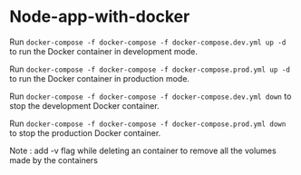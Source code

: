 # Node-app-with-docker

Run
`docker-compose -f docker-compose -f docker-compose.dev.yml up -d`
to run the Docker container in development mode.

Run
`docker-compose -f docker-compose -f docker-compose.prod.yml up -d`
to run the Docker container in production mode.

Run
`docker-compose -f docker-compose -f docker-compose.dev.yml down`
to stop the development Docker container.

Run
`docker-compose -f docker-compose -f docker-compose.prod.yml down`
to stop the production Docker container.

Note : add -v flag while deleting an container to remove all the volumes made by the containers
